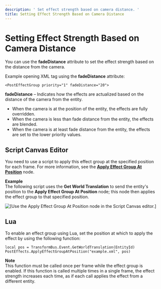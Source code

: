 ```yaml
---
description: ' Set effect strength based on camera distance. '
title: Setting Effect Strength Based on Camera Distance
---
```

# Setting Effect Strength Based on Camera Distance<a name="effect-groups-strength-camera-distance"></a>

You can use the **fadeDistance** attribute to set the effect strength based on the distance from the camera\.

Example opening XML tag using the **fadeDistance** attribute:

```
<PostEffectGroup priority="1" fadeDistance="20">
```

**fadeDistance** – Indicates how the effects are actualized based on the distance of the camera from the entity\.
+ When the camera is at the position of the entity, the effects are fully overridden\.
+ When the camera is less than fade distance from the entity, the effects are blended\.
+ When the camera is at least fade distance from the entity, the effects are set to the lower priority values\.

## Script Canvas Editor<a name="effect-groups-strength-camera-distance-with-script-canvas"></a>

You need to use a script to apply this effect group at the specified position for each frame\. For more information, see the **[Apply Effect Group At Position](/docs/userguide/apply-effect-group-at-position-node.md)** node\.

**Example**  
The following script uses the **Get World Translation** to send the entity's position to the **Apply Effect Group At Position** node; this node then applies the effect group to that specified position\.  

![\[Use the Apply Effect Group At Position node in the Script Canvas editor.\]](/images/userguide/example-script-apply-effect-group-at-position.png)

## Lua<a name="effect-groups-strength-camera-distance-with-lua"></a>

To enable an effect group using Lua, set the position at which to apply the effect by using the following function:

```
local pos = TransformBus.Event.GetWorldTranslation(EntityId) PostEffects.ApplyEffectGroupAtPosition("example.xml", pos)
```

**Note**  
This function must be called once per frame while the effect group is enabled\. If this function is called multiple times in a single frame, the effect strength increases each time, as if each call applies the effect from a different entity\.